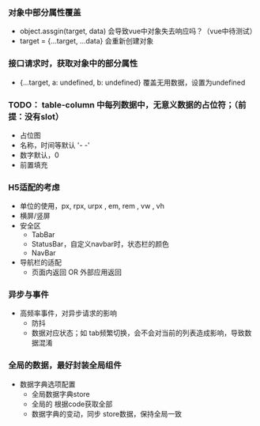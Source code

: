 ### 对象中部分属性覆盖
+ object.assgin(target, data) 会导致vue中对象失去响应吗？（vue中待测试）
+ target = {...target, ...data} 会重新创建对象

### 接口请求时，获取对象中的部分属性
+ {...target, a: undefined, b: undefined} 覆盖无用数据，设置为undefined

### TODO： table-column 中每列数据中，无意义数据的占位符；（前提：没有slot）
+ 占位图
+ 名称，时间等默认 '- -'
+ 数字默认，0
+ 前置填充

### H5适配的考虑
+ 单位的使用，px, rpx, urpx , em, rem , vw , vh
+ 横屏/竖屏
+ 安全区
  + TabBar
  + StatusBar，自定义navbar时，状态栏的颜色
  + NavBar
+ 导航栏的适配
  + 页面内返回 OR 外部应用返回

### 异步与事件
+ 高频率事件，对异步请求的影响
  + 防抖
  + 数据对应状态；如 tab频繁切换，会不会对当前的列表造成影响，导致数据混淆

### 全局的数据，最好封装全局组件
  + 数据字典选项配置
    + 全局数据字典store
    + 全局的 <dict-select /> 根据code获取全部
    + 数据字典的变动，同步 store数据，保持全局一致